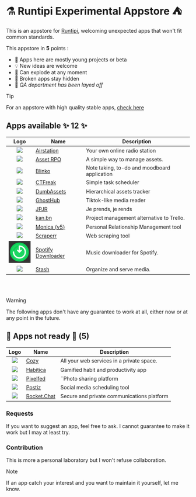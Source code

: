 # ⚗ Runtipi Experimental Appstore ⛺️

This is an appstore for [Runtipi](https://runtipi.io), welcoming unexpected apps that won't fit common standards.

This appstore in **5** points :

- 🌱 Apps here are mostly young projects or beta
- 💡 New ideas are welcome
- 🧪 Can explode at any moment
- 🙈 Broken apps stay hidden
- 🤫 _QA department has been layed off_

> [!TIP]  
> For an appstore with high quality stable apps, [check here](https://github.com/Lancelot-Enguerrand/Runtipi-Appstore)

## Apps available ✨ 12 ✨

|                           Logo                           | Name                                                               | Description                                  |
| :------------------------------------------------------: | ------------------------------------------------------------------ | -------------------------------------------- |
| <img src="apps/airstation/metadata/logo.jpg" width="64"> | [Airstation](https://github.com/cheatsnake/airstation)             | Your own online radio station                |
| <img src="apps/asset-rpo/metadata/logo.jpg" width="64">  | [Asset RPO](https://github.com/Red-Panda-One/asset)                | A simple way to manage assets.               |
|   <img src="apps/blinko/metadata/logo.jpg" width="64">   | [Blinko](https://github.com/blinko-space/blinko)                   | Note taking, to-do and moodboard application |
|  <img src="apps/ctfreak/metadata/logo.jpg" width="64">   | [CTFreak](https://ctfreak.com/)                                    | Simple task scheduler                        |
| <img src="apps/dumbassets/metadata/logo.jpg" width="64"> | [DumbAssets](https://github.com/DumbWareio/DumbAssets)             | Hierarchical assets tracker                  |
|  <img src="apps/ghosthub/metadata/logo.jpg" width="64">  | [GhostHub](https://github.com/BleedingXiko/GhostHub)               | Tiktok-like media reader                     |
|    <img src="apps/jpjr/metadata/logo.jpg" width="64">    | [JPJR](https://github.com/lfpoulain/jpjr)                          | Je prends, je rends                          |
|   <img src="apps/kanbn/metadata/logo.jpg" width="64">    | [kan.bn](https://github.com/kanbn/kan)                             | Project management alternative to Trello.    |
|  <img src="apps/monica-5/metadata/logo.jpg" width="64">  | [Monica (v5)](https://github.com/monicahq/monica)                  | Personal Relationship Management tool        |
|  <img src="apps/scraperr/metadata/logo.jpg" width="64">  | [Scraperr](https://github.com/jaypyles/Scraperr)                   | Web scraping tool                            |
|   <img src="apps/spotdl/metadata/logo.jpg" width="64">   | [Spotify Downloader](https://github.com/spotDL/spotify-downloader) | Music downloader for Spotify.                |
|   <img src="apps/stash/metadata/logo.jpg" width="64">    | [Stash](https://github.com/stashapp/stash)                         | Organize and serve media.                    |

<br><br>

> [!WARNING]
> The following apps don't have any guarantee to work at all, either now or at any point in the future.

## 🚧 Apps not ready 🔨 (5)

|                           Logo                           | Name                                                     | Description                                |
| :------------------------------------------------------: | -------------------------------------------------------- | ------------------------------------------ |
|    <img src="apps/cozy/metadata/logo.jpg" width="64">    | [Cozy](https://github.com/cozy/cozy-stack)               | All your web services in a private space.  |
|  <img src="apps/habitica/metadata/logo.jpg" width="64">  | [Habitica](https://github.com/awinterstein/habitica)     | Gamified habit and productivity app        |
|  <img src="apps/pixelfed/metadata/logo.jpg" width="64">  | [Pixelfed](https://github.com/pixelfed/pixelfeda)        | ¨Photo sharing platform                    |
|   <img src="apps/postiz/metadata/logo.jpg" width="64">   | [Postiz](https://github.com/gitroomhq/postiz-app/)       | Social media scheduling tool               |
| <img src="apps/rocketchat/metadata/logo.jpg" width="64"> | [Rocket.Chat](https://github.com/RocketChat/Rocket.Chat) | Secure and private communications platform |

### Requests

If you want to suggest an app, feel free to ask.
I cannot guarantee to make it work but I may at least try.

### Contribution

This is more a personal laboratory but I won't refuse collaboration.

> [!NOTE]
> If an app catch your interest and you want to maintain it yourself, let me know.
